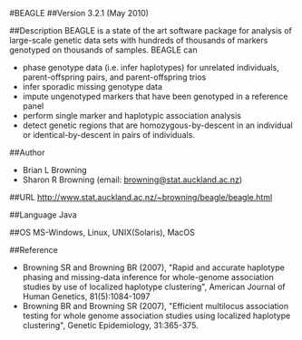 #BEAGLE
##Version
3.2.1 (May 2010)

##Description
BEAGLE is a state of the art software package for analysis of large-scale genetic data sets with hundreds of thousands of markers genotyped on thousands of samples. BEAGLE can 
* phase genotype data (i.e. infer haplotypes) for unrelated individuals, parent-offspring pairs, and parent-offspring trios 
* infer sporadic missing genotype data 
* impute ungenotyped markers that have been genotyped in a reference panel 
* perform single marker and haplotypic association analysis 
* detect genetic regions that are homozygous-by-descent in an individual or identical-by-descent in pairs of individuals.

##Author
* Brian L Browning
* Sharon R Browning (email: browning@stat.auckland.ac.nz)

##URL
http://www.stat.auckland.ac.nz/~browning/beagle/beagle.html

##Language
Java

##OS
MS-Windows, Linux, UNIX(Solaris), MacOS

##Reference
* Browning SR and Browning BR (2007), "Rapid and accurate haplotype phasing and missing-data inference for whole-genome association studies by use of localized haplotype clustering", American Journal of Human Genetics, 81(5):1084-1097
* Browning BR and Browning SR (2007), "Efficient multilocus association testing for whole genome association studies using localized haplotype clustering", Genetic Epidemiology, 31:365-375.

